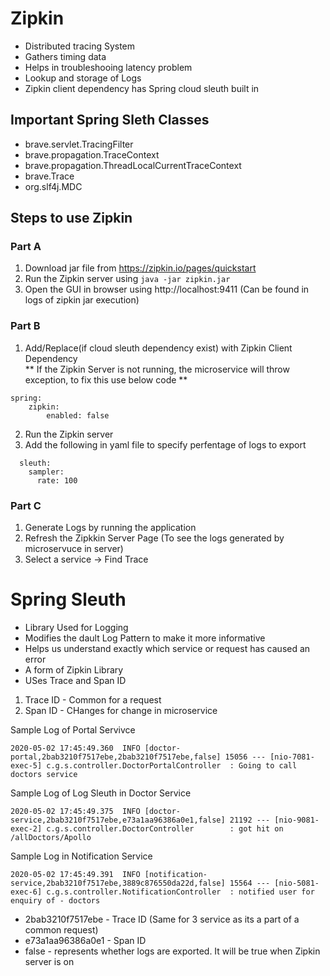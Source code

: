 # Zipkin 

- Distributed tracing System 
- Gathers timing data 
- Helps in troubleshooing latency problem
- Lookup and storage of Logs
- Zipkin client dependency has Spring cloud sleuth built in

## Important Spring Sleth Classes

- brave.servlet.TracingFilter
- brave.propagation.TraceContext
- brave.propagation.ThreadLocalCurrentTraceContext
- brave.Trace
- org.slf4j.MDC

## Steps to use Zipkin
### Part A
1. Download jar file from https://zipkin.io/pages/quickstart
2. Run the Zipkin server using ```java -jar zipkin.jar```
3. Open the GUI in browser using http://localhost:9411 (Can be found in logs of zipkin jar execution)

### Part B
1. Add/Replace(if cloud sleuth dependency exist) with Zipkin Client Dependency \
** If the Zipkin Server is not running, the microservice will throw exception, to fix this use below code **
```
spring:
    zipkin:
        enabled: false
```
2. Run the Zipkin server 
3. Add the following in yaml file to specify perfentage of logs to export 
```
  sleuth:
    sampler:
      rate: 100
```

### Part C 
1. Generate Logs by running the application
2. Refresh the Zipkkin Server Page (To see the logs generated by microservuce in server)
3. Select a service -> Find Trace

# Spring Sleuth

- Library Used for Logging
- Modifies the dault Log Pattern to make it more informative 
- Helps us understand exactly which service or request has caused an error
- A form of Zipkin Library
- USes Trace and Span ID
1. Trace ID - Common for a request
2. Span ID - CHanges for change in microservice

Sample Log of Portal Servivce 
```
2020-05-02 17:45:49.360  INFO [doctor-portal,2bab3210f7517ebe,2bab3210f7517ebe,false] 15056 --- [nio-7081-exec-5] c.g.s.controller.DoctorPortalController  : Going to call doctors service
```

Sample Log of Log Sleuth  in Doctor Service
```
2020-05-02 17:45:49.375  INFO [doctor-service,2bab3210f7517ebe,e73a1aa96386a0e1,false] 21192 --- [nio-9081-exec-2] c.g.s.controller.DoctorController        : got hit on /allDoctors/Apollo
```
Sample Log in Notification Service 
```
2020-05-02 17:45:49.391  INFO [notification-service,2bab3210f7517ebe,3889c876550da22d,false] 15564 --- [nio-5081-exec-6] c.g.s.controller.NotificationController  : notified user for enquiry of - doctors
```
- 2bab3210f7517ebe - Trace ID (Same for 3 service as its a part of a common request)
- e73a1aa96386a0e1 - Span ID
- false - represents whether logs are exported. It will be true when Zipkin server is on


